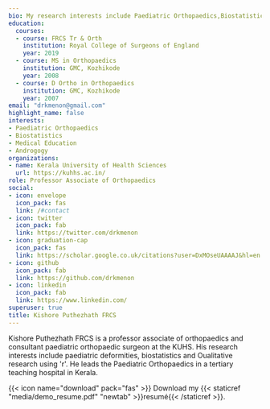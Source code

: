 ```yaml
---
bio: My research interests include Paediatric Orthopaedics,Biostatistics, Qualitative Data analysis
education:
  courses:
  - course: FRCS Tr & Orth
    institution: Royal College of Surgeons of England
    year: 2019
  - course: MS in Orthopaedics
    institution: GMC, Kozhikode
    year: 2008
  - course: D Ortho in Orthopaedics
    institution: GMC, Kozhikode
    year: 2007
email: "drkmenon@gmail.com"
highlight_name: false
interests:
- Paediatric Orthopaedics
- Biostatistics
- Medical Education
- Androgogy
organizations:
- name: Kerala University of Health Sciences
  url: https://kuhhs.ac.in/
role: Professor Associate of Orthopaedics
social:
- icon: envelope
  icon_pack: fas
  link: /#contact
- icon: twitter
  icon_pack: fab
  link: https://twitter.com/drkmenon
- icon: graduation-cap
  icon_pack: fas
  link: https://scholar.google.co.uk/citations?user=DxMOseUAAAAJ&hl=en
- icon: github
  icon_pack: fab
  link: https://github.com/drkmenon
- icon: linkedin
  icon_pack: fab
  link: https://www.linkedin.com/
superuser: true
title: Kishore Puthezhath FRCS 
---
```


Kishore Puthezhath FRCS is a professor associate of orthopaedics and consultant paediatric orthopaedic surgeon at the KUHS. His research interests include paediatric deformities, biostatistics and Oualitative research using 'r'. He leads the Paediatric Orthopaedics in a tertiary teaching hospital in Kerala.


{{< icon name="download" pack="fas" >}} Download my {{< staticref "media/demo_resume.pdf" "newtab" >}}resumé{{< /staticref >}}.
